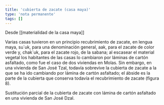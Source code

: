 ```yaml
---
title: 'cubierta de zacate (casa maya)'
type: 'nota permanente'
tags: []
---
```


Desde [[materialidad de la casa maya]]

Varias casas tuvieron en un principio recubrimiento de zacate, en lengua maya, su´uk, para una denominación general, aak, para el zacate de color verde y, chak´uk, para el zacate rojo, de la sabana; al escasear el material vegetal los habitantes de las casas lo cambiaron por láminas de cartón asfaltado, como fue el caso de dos viviendas en Molas. Sin embargo, en una vivienda de San José Tzal, todavía sobrevive la cubierta de zacate a la que se ha ido cambiando por lámina de cartón asfaltado; el ábside es la parte de la cubierta que conserva todavía el recubrimiento de zacate (figura 8).

Sustitución parcial de la cubierta de zacate con lámina de cartón asfaltado en una vivienda de San José Dzal.